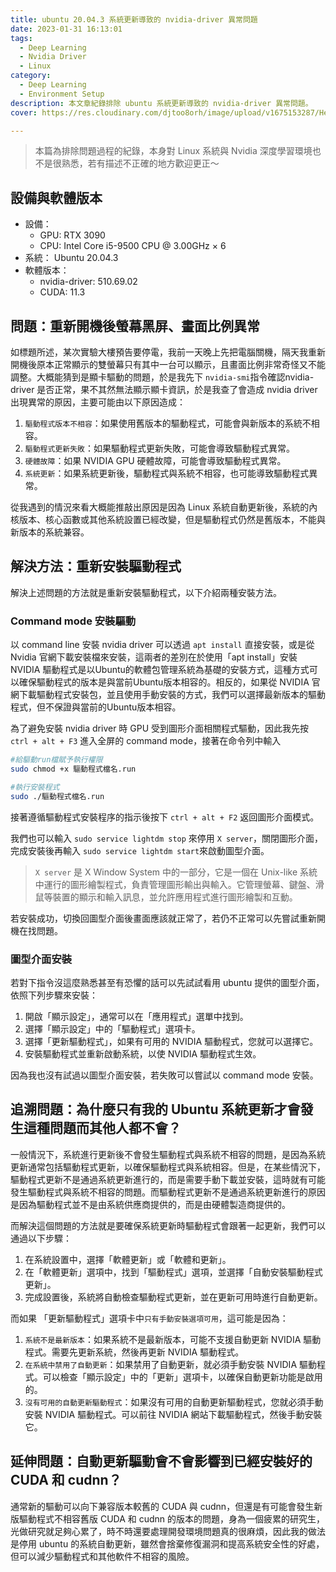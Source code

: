 ```yaml
---
title: ubuntu 20.04.3 系統更新導致的 nvidia-driver 異常問題
date: 2023-01-31 16:13:01
tags:
  - Deep Learning
  - Nvidia Driver
  - Linux
category:
  - Deep Learning
  - Environment Setup
description: 本文章紀錄排除 ubuntu 系統更新導致的 nvidia-driver 異常問題。
cover: https://res.cloudinary.com/djtoo8orh/image/upload/v1675153287/Hexo%20Blog/2023-01-31-ubuntu-nvidia-driver-problems/Nvidia_rmrmpu.jpg

---
```


> 本篇為排除問題過程的紀錄，本身對 Linux 系統與 Nvidia 深度學習環境也不是很熟悉，若有描述不正確的地方歡迎更正～
> 

## **設備與軟體版本**

- 設備：
    - GPU: RTX 3090
    - CPU: Intel Core i5-9500 CPU @ 3.00GHz × 6
- 系統： Ubuntu 20.04.3
- 軟體版本：
    - nvidia-driver: 510.69.02
    - CUDA: 11.3

## **問題：重新開機後螢幕黑屏、畫面比例異常**

如標題所述，某次實驗大樓預告要停電，我前一天晚上先把電腦關機，隔天我重新開機後原本正常顯示的雙螢幕只有其中一台可以顯示，且畫面比例非常奇怪又不能調整。大概能猜到是顯卡驅動的問題，於是我先下 `nvidia-smi`指令確認nvidia-driver 是否正常，果不其然無法顯示顯卡資訊，於是我查了會造成 nvidia driver 出現異常的原因，主要可能由以下原因造成：

1. `驅動程式版本不相容`：如果使用舊版本的驅動程式，可能會與新版本的系統不相容。
2. `驅動程式更新失敗`：如果驅動程式更新失敗，可能會導致驅動程式異常。
3. `硬體故障`：如果 NVIDIA GPU 硬體故障，可能會導致驅動程式異常。
4. `系統更新`：如果系統更新後，驅動程式與系統不相容，也可能導致驅動程式異常。

從我遇到的情況來看大概能推敲出原因是因為 Linux 系統自動更新後，系統的內核版本、核心函數或其他系統設置已經改變，但是驅動程式仍然是舊版本，不能與新版本的系統兼容。

## **解決方法：重新安裝驅動程式**

解決上述問題的方法就是重新安裝驅動程式，以下介紹兩種安裝方法。

### **Command mode 安裝驅動**

以 command line 安裝 nvidia driver 可以透過 `apt install` 直接安裝，或是從 Nvidia 官網下載安裝檔來安裝，這兩者的差別在於使用「apt install」安裝 NVIDIA 驅動程式是以Ubuntu的軟體包管理系統為基礎的安裝方式，這種方式可以確保驅動程式的版本是與當前Ubuntu版本相容的。相反的，如果從 NVIDIA 官網下載驅動程式安裝包，並且使用手動安裝的方式，我們可以選擇最新版本的驅動程式，但不保證與當前的Ubuntu版本相容。

為了避免安裝 nvidia driver 時 GPU 受到圖形介面相關程式驅動，因此我先按 `ctrl + alt + F3` 進入全屏的 command mode，接著在命令列中輸入 

```bash
#給驅動run檔賦予執行權限 
sudo chmod +x 驅動程式檔名.run

#執行安裝程式
sudo ./驅動程式檔名.run
```

接著遵循驅動程式安裝程序的指示後按下 `ctrl + alt + F2` 返回圖形介面模式。

我們也可以輸入 `sudo service lightdm stop` 來停用 `X server`，關閉圖形介面，完成安裝後再輸入 `sudo service lightdm start`來啟動圖型介面。

> `X server` 是 X Window System 中的一部分，它是一個在 Unix-like 系統中運行的圖形繪製程式，負責管理圖形輸出與輸入。它管理螢幕、鍵盤、滑鼠等裝置的顯示和輸入訊息，並允許應用程式進行圖形繪製和互動。
> 

若安裝成功，切換回圖型介面後畫面應該就正常了，若仍不正常可以先嘗試重新開機在找問題。

### **圖型介面安裝**

若對下指令沒這麼熟悉甚至有恐懼的話可以先試試看用 ubuntu 提供的圖型介面，依照下列步驟來安裝：

1. 開啟「顯示設定」，通常可以在「應用程式」選單中找到。
2. 選擇「顯示設定」中的「驅動程式」選項卡。
3. 選擇「更新驅動程式」，如果有可用的 NVIDIA 驅動程式，您就可以選擇它。
4. 安裝驅動程式並重新啟動系統，以使 NVIDIA 驅動程式生效。

因為我也沒有試過以圖型介面安裝，若失敗可以嘗試以 command mode 安裝。

## **追溯問題：為什麼只有我的 Ubuntu 系統更新才會發生這種問題而其他人都不會？**

 一般情況下，系統進行更新後不會發生驅動程式與系統不相容的問題，是因為系統更新通常包括驅動程式更新，以確保驅動程式與系統相容。但是，在某些情況下，驅動程式更新不是通過系統更新進行的，而是需要手動下載並安裝，這時就有可能發生驅動程式與系統不相容的問題。而驅動程式更新不是通過系統更新進行的原因是因為驅動程式並不是由系統供應商提供的，而是由硬體製造商提供的。

而解決這個問題的方法就是要確保系統更新時驅動程式會跟著一起更新，我們可以通過以下步驟：

1. 在系統設置中，選擇「軟體更新」或「軟體和更新」。
2. 在「軟體更新」選項中，找到「驅動程式」選項，並選擇「自動安裝驅動程式更新」。
3. 完成設置後，系統將自動檢查驅動程式更新，並在更新可用時進行自動更新。

而如果 「更新驅動程式」選項卡中`只有手動安裝選項可用`，這可能是因為：

1. `系統不是最新版本`：如果系統不是最新版本，可能不支援自動更新 NVIDIA 驅動程式。需要先更新系統，然後再更新 NVIDIA 驅動程式。
2. `在系統中禁用了自動更新`：如果禁用了自動更新，就必須手動安裝 NVIDIA 驅動程式。可以檢查「顯示設定」中的「更新」選項卡，以確保自動更新功能是啟用的。
3. `沒有可用的自動更新驅動程式`：如果沒有可用的自動更新驅動程式，您就必須手動安裝 NVIDIA 驅動程式。可以前往 NVIDIA 網站下載驅動程式，然後手動安裝它。

## **延伸問題：自動更新驅動會不會影響到已經安裝好的 CUDA 和 cudnn？**

通常新的驅動可以向下兼容版本較舊的 CUDA 與 cudnn，但還是有可能會發生新版驅動程式不相容舊版 CUDA 和 cudnn 的版本的問題，身為一個疲累的研究生，光做研究就足夠心累了，時不時還要處理開發環境問題真的很麻煩，因此我的做法是停用 ubuntu 的系統自動更新，雖然會捨棄修復漏洞和提高系統安全性的好處，但可以減少驅動程式和其他軟件不相容的風險。
